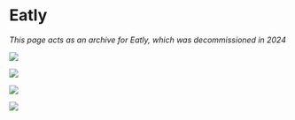# Eatly

_This page acts as an archive for Eatly, which was decommissioned in 2024_

![](assets/20250203_173126.png)

![](assets/20250203_173450.png)

![](assets/20250203_173659.png)

![](assets/20250203_173534.png)
